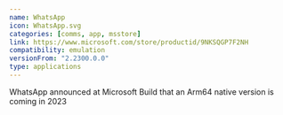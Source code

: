 ```yaml
---
name: WhatsApp
icon: WhatsApp.svg
categories: [comms, app, msstore]
link: https://www.microsoft.com/store/productid/9NKSQGP7F2NH
compatibility: emulation
versionFrom: "2.2300.0.0"
type: applications
---
```


WhatsApp announced at Microsoft Build that an Arm64 native version is coming in 2023
